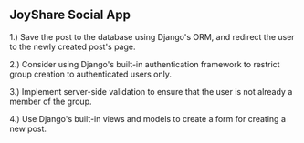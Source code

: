 ## JoyShare Social App

1.) Save the post to the database using Django's ORM, and redirect the user to the newly created post's page.

2.) Consider using Django's built-in authentication framework to restrict group creation to authenticated users only.

3.) Implement server-side validation to ensure that the user is not already a member of the group.

4.) Use Django's built-in views and models to create a form for creating a new post.
